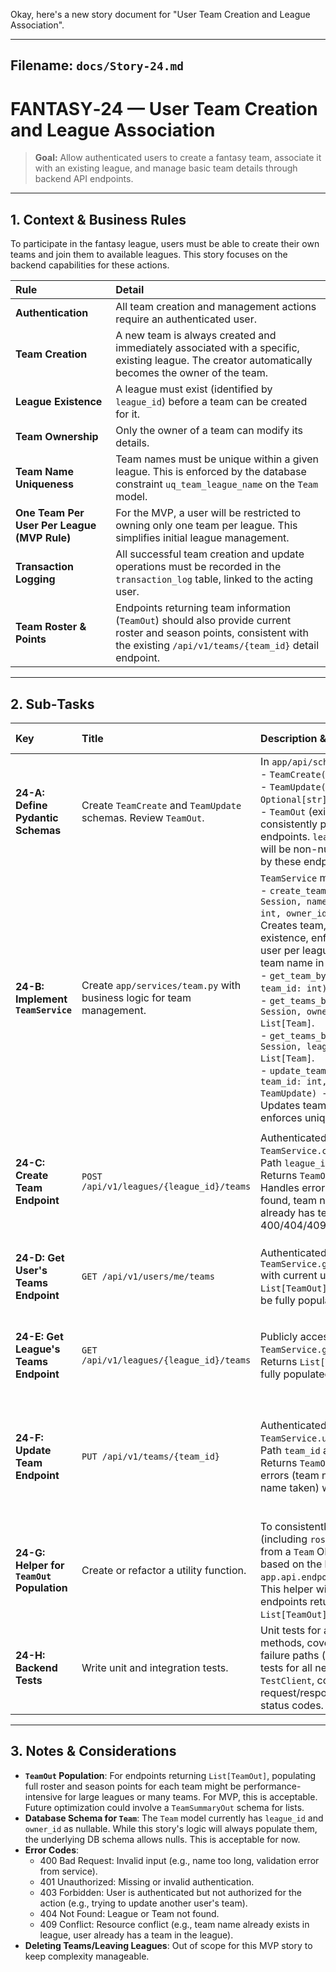 Okay, here's a new story document for "User Team Creation and League Association".

---
Filename: `docs/Story-24.md`
---
# FANTASY‑24 — User Team Creation and League Association

> **Goal:** Allow authenticated users to create a fantasy team, associate it with an existing league, and manage basic team details through backend API endpoints.

---

## 1. Context & Business Rules

To participate in the fantasy league, users must be able to create their own teams and join them to available leagues. This story focuses on the backend capabilities for these actions.

| Rule                                      | Detail                                                                                                                                                                                             |
| :---------------------------------------- | :------------------------------------------------------------------------------------------------------------------------------------------------------------------------------------------------- |
| **Authentication**                        | All team creation and management actions require an authenticated user.                                                                                                                              |
| **Team Creation**                         | A new team is always created and immediately associated with a specific, existing league. The creator automatically becomes the owner of the team.                                               |
| **League Existence**                      | A league must exist (identified by `league_id`) before a team can be created for it.                                                                                                               |
| **Team Ownership**                        | Only the owner of a team can modify its details.                                                                                                                                                   |
| **Team Name Uniqueness**                  | Team names must be unique within a given league. This is enforced by the database constraint `uq_team_league_name` on the `Team` model.                                                            |
| **One Team Per User Per League (MVP Rule)** | For the MVP, a user will be restricted to owning only one team per league. This simplifies initial league management.                                                                               |
| **Transaction Logging**                   | All successful team creation and update operations must be recorded in the `transaction_log` table, linked to the acting user.                                                                  |
| **Team Roster & Points**                  | Endpoints returning team information (`TeamOut`) should also provide current roster and season points, consistent with the existing `/api/v1/teams/{team_id}` detail endpoint.                    |

---

## 2. Sub‑Tasks

| Key                       | Title                                                                                                   | Description & Deliverables                                                                                                                                                                                                                                                                                                                                                                                                                         | Acceptance Criteria                                                                                                                                                                                                                                                                                                                                                                                                                        |
| :------------------------ | :------------------------------------------------------------------------------------------------------ | :------------------------------------------------------------------------------------------------------------------------------------------------------------------------------------------------------------------------------------------------------------------------------------------------------------------------------------------------------------------------------------------------------------------------------------------------- | :----------------------------------------------------------------------------------------------------------------------------------------------------------------------------------------------------------------------------------------------------------------------------------------------------------------------------------------------------------------------------------------------------------------------------------------- |
| **24-A: Define Pydantic Schemas** | Create `TeamCreate` and `TeamUpdate` schemas. Review `TeamOut`.                                       | In `app/api/schemas.py`: <br/> - `TeamCreate(BaseModel)`: `name: str`. <br/> - `TeamUpdate(BaseModel)`: `name: Optional[str] = None`. <br/> - `TeamOut` (existing): Ensure it can be consistently populated by new endpoints. `league_id` and `owner_id` will be non-null for teams managed by these endpoints.                                                                                                                           | Schemas are defined in `app/api/schemas.py`. `mypy` passes.                                                                                                                                                                                                                                                                                                                                                                                  |
| **24-B: Implement `TeamService`** | Create `app/services/team.py` with business logic for team management.                                | `TeamService` methods: <br/> - `create_team_in_league(db: Session, name: str, league_id: int, owner_id: int) -> Team`: Creates team, checks league existence, enforces one team per user per league rule, and unique team name in league. <br/> - `get_team_by_id(db: Session, team_id: int) -> Optional[Team]`. <br/> - `get_teams_by_owner_id(db: Session, owner_id: int) -> List[Team]`. <br/> - `get_teams_by_league_id(db: Session, league_id: int) -> List[Team]`. <br/> - `update_team_details(db: Session, team_id: int, owner_id: int, data: TeamUpdate) -> Optional[Team]`: Updates team, checks ownership, enforces unique name if changed. | `TeamService` created with all methods. Logic correctly handles validations (league exists, ownership, uniqueness, one team per user per league). `TransactionLog` entries are created by the service methods upon successful CUD operations. |
| **24-C: Create Team Endpoint**    | `POST /api/v1/leagues/{league_id}/teams`                                                                | Authenticated endpoint. Uses `TeamService.create_team_in_league`. Path `league_id` and `TeamCreate` body. Returns `TeamOut` (201 Created). Handles errors (e.g., league not found, team name taken, user already has team in league) with 400/404/409.                                                                                                                                                                                           | Endpoint works as specified. Correct HTTP status codes. `TeamOut` response matches `team_detail` structure. `transaction_log` entry created.                                                                                                                                                                                                     |
| **24-D: Get User's Teams Endpoint** | `GET /api/v1/users/me/teams`                                                                            | Authenticated endpoint. Uses `TeamService.get_teams_by_owner_id` with current user's ID. Returns `List[TeamOut]`. Each `TeamOut` should be fully populated (roster, points).                                                                                                                                                                                                                                                            | Endpoint returns 200 OK with a list of `TeamOut` for the authenticated user. Empty list if no teams.                                                                                                                                                                                                                                                |
| **24-E: Get League's Teams Endpoint**| `GET /api/v1/leagues/{league_id}/teams`                                                               | Publicly accessible endpoint. Uses `TeamService.get_teams_by_league_id`. Returns `List[TeamOut]`. Each `TeamOut` fully populated.                                                                                                                                                                                                                                                                                                                   | Endpoint returns 200 OK with a list of `TeamOut` for the specified league. 404 if league not found.                                                                                                                                                                                                                                                 |
| **24-F: Update Team Endpoint**    | `PUT /api/v1/teams/{team_id}`                                                                           | Authenticated endpoint. Uses `TeamService.update_team_details`. Path `team_id` and `TeamUpdate` body. Returns `TeamOut` (200 OK). Handles errors (team not found, not owner, name taken) with 400/403/404/409.                                                                                                                                                                                                                               | Endpoint works as specified. Only team owner can update. `TeamOut` response matches `team_detail` structure. `transaction_log` entry created if changes occur.                                                                                                                                                                                |
| **24-G: Helper for `TeamOut` Population** | Create or refactor a utility function. | To consistently populate `TeamOut` (including `roster` and `season_points`) from a `Team` ORM object. This can be based on the logic in `app.api.endpoints_v1.team_detail`. This helper will be used by all endpoints returning `TeamOut` or `List[TeamOut]`. | A reusable function exists and is used by relevant endpoints to ensure consistent `TeamOut` responses. |
| **24-H: Backend Tests**           | Write unit and integration tests.                                                                       | Unit tests for all `TeamService` methods, covering success and failure paths (validations). Integration tests for all new API endpoints using `TestClient`, covering auth, request/response schemas, and status codes.                                                                                                                                                                                                             | All backend tests pass in CI. Test coverage for new service and endpoint logic is high.                                                                                                                                                                                                                                                              |

---

## 3. Notes & Considerations

*   **`TeamOut` Population**: For endpoints returning `List[TeamOut]`, populating full roster and season points for each team might be performance-intensive for large leagues or many teams. For MVP, this is acceptable. Future optimization could involve a `TeamSummaryOut` schema for lists.
*   **Database Schema for `Team`**: The `Team` model currently has `league_id` and `owner_id` as nullable. While this story's logic will always populate them, the underlying DB schema allows nulls. This is acceptable for now.
*   **Error Codes**:
    *   400 Bad Request: Invalid input (e.g., name too long, validation error from service).
    *   401 Unauthorized: Missing or invalid authentication.
    *   403 Forbidden: User is authenticated but not authorized for the action (e.g., trying to update another user's team).
    *   404 Not Found: League or Team not found.
    *   409 Conflict: Resource conflict (e.g., team name already exists in league, user already has a team in the league).
*   **Deleting Teams/Leaving Leagues**: Out of scope for this MVP story to keep complexity manageable.